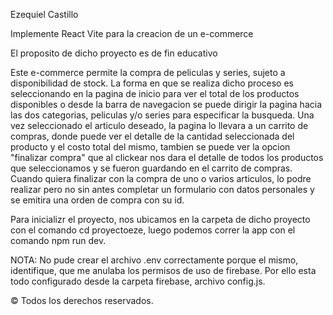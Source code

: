 Ezequiel Castillo

Implemente React Vite para la creacion de un e-commerce

El proposito de dicho proyecto es de fin educativo

Este e-commerce permite la compra de peliculas y series, sujeto a disponibilidad de stock. La forma en que se realiza dicho proceso es seleccionando en la pagina de inicio para ver el total de los productos disponibles o desde la barra de navegacion se puede dirigir la pagina hacia las dos categorias, peliculas y/o series para especificar la busqueda. Una vez seleccionado el articulo deseado, la pagina lo llevara a un carrito de compras, donde puede ver el detalle de la cantidad seleccionada del producto y el costo total del mismo, tambien se puede ver la opcion "finalizar compra" que al clickear nos dara el detalle de todos los productos que seleccionamos y se fueron guardando en el carrito de compras. Cuando quiera finalizar con la compra de uno o varios articulos, lo podre realizar pero no sin antes completar un formulario con datos personales y se emitira una orden de compra con su id.

Para inicializr el proyecto, nos ubicamos en la carpeta de dicho proyecto con el comando cd proyectoeze, luego podemos correr la app con el comando npm run dev.

NOTA: No pude crear el archivo .env correctamente porque el mismo, identifique, que me anulaba los permisos de uso de firebase. Por ello esta todo configurado desde la carpeta firebase, archivo config.js.

© Todos los derechos reservados.